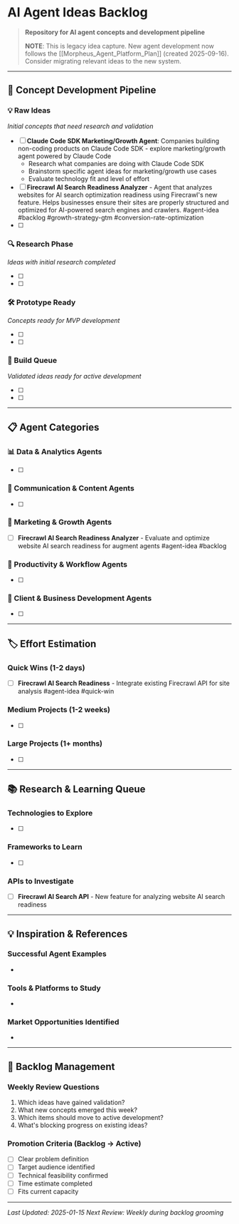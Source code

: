 # AI Agent Ideas Backlog

> **Repository for AI agent concepts and development pipeline**
>
> **NOTE**: This is legacy idea capture. New agent development now follows the [[Morpheus_Agent_Platform_Plan]] (created 2025-09-16). Consider migrating relevant ideas to the new system.

---

## 🧠 Concept Development Pipeline

### 💡 Raw Ideas
*Initial concepts that need research and validation*

- [ ] **Claude Code SDK Marketing/Growth Agent**: Companies building non-coding products on Claude Code SDK - explore marketing/growth agent powered by Claude Code
  - Research what companies are doing with Claude Code SDK
  - Brainstorm specific agent ideas for marketing/growth use cases
  - Evaluate technology fit and level of effort
- [ ] **Firecrawl AI Search Readiness Analyzer** - Agent that analyzes websites for AI search optimization readiness using Firecrawl's new feature. Helps businesses ensure their sites are properly structured and optimized for AI-powered search engines and crawlers. #agent-idea #backlog #growth-strategy-gtm #conversion-rate-optimization
- [ ] 

### 🔍 Research Phase
*Ideas with initial research completed*

- [ ] 
- [ ] 

### 🛠️ Prototype Ready
*Concepts ready for MVP development*

- [ ] 
- [ ] 

### 🚀 Build Queue
*Validated ideas ready for active development*

- [ ] 
- [ ] 

---

## 📋 Agent Categories

### 📊 Data & Analytics Agents
- [ ] 

### 💬 Communication & Content Agents
- [ ] 

### 🎯 Marketing & Growth Agents  
- [ ] **Firecrawl AI Search Readiness Analyzer** - Evaluate and optimize website AI search readiness for augment agents #agent-idea #backlog 

### 🔧 Productivity & Workflow Agents
- [ ] 

### 🤝 Client & Business Development Agents
- [ ] 

---

## 🏷️ Effort Estimation

### Quick Wins (1-2 days)
- [ ] **Firecrawl AI Search Readiness** - Integrate existing Firecrawl API for site analysis #agent-idea #quick-win 

### Medium Projects (1-2 weeks)
- [ ] 

### Large Projects (1+ months)
- [ ] 

---

## 📚 Research & Learning Queue

### Technologies to Explore
- [ ] 

### Frameworks to Learn
- [ ] 

### APIs to Investigate
- [ ] **Firecrawl AI Search API** - New feature for analyzing website AI search readiness 

---

## 💡 Inspiration & References

### Successful Agent Examples
- 

### Tools & Platforms to Study
- 

### Market Opportunities Identified
- 

---

## 🔄 Backlog Management

### Weekly Review Questions
1. Which ideas have gained validation?
2. What new concepts emerged this week?
3. Which items should move to active development?
4. What's blocking progress on existing ideas?

### Promotion Criteria (Backlog → Active)
- [ ] Clear problem definition
- [ ] Target audience identified  
- [ ] Technical feasibility confirmed
- [ ] Time estimate completed
- [ ] Fits current capacity

---

*Last Updated: 2025-01-15*
*Next Review: Weekly during backlog grooming*